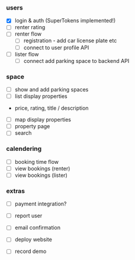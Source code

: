 ### users
- [x] login & auth (SuperTokens implemented!)
- [ ] renter rating
- [ ] renter flow
  - [ ] registration - add car license plate etc
  - [ ] connect to user profile API
- [ ] lister flow
  - [ ] connect add parking space to backend API

### space
- [ ] show and add parking spaces
- [ ] list display properties
 - price, rating, title / description
- [ ] map display properties
- [ ] property page
- [ ] search

### calendering
- [ ] booking time flow
- [ ] view bookings (renter)
- [ ] view bookings (lister)

### extras
- [ ] payment integration?
- [ ] report user
- [ ] email confirmation
- [ ] deploy website

- [ ] record demo
